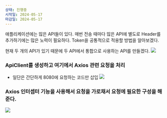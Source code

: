 ```yaml
---
상태: 진행중
시작일: 2024-05-17
마감일: 2024-05-17
---
```

애플리케이션에는 많은 API들이 있다.
매번 전송 때마다 많은 API에 별도로 Header를 추가하기에는 많은 노력이 필요하다.
Token을 공통적으로 적용할 방법을 알아보겠다.

현재 두 개의 API가 있기 때문에 두 API에서 통합으로 사용하는 API를 만들겠다.
![](https://i.imgur.com/6yx7GYN.png)

### ApiClient를 생성하고 여기에서 Axios 관련 요청을 처리
- 일단은 간단하게 8080에 요청하는 코드만 삽입
![](https://i.imgur.com/krdjbWO.png)

### Axios 인터셉터 기능을 사용해서 요청을 가로채서 요청에 필요한 구성을 해준다.
![](https://i.imgur.com/zA6Wgko.png)

